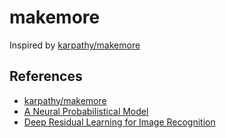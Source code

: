 # makemore
Inspired by [karpathy/makemore](https://github.com/karpathy/makemore)
## References
- [karpathy/makemore](https://github.com/karpathy/makemore)
- [A Neural Probabilistical Model](https://www.jmlr.org/papers/volume3/bengio03a/bengio03a.pdf)
- [Deep Residual Learning for Image Recognition](https://arxiv.org/pdf/1512.03385)
